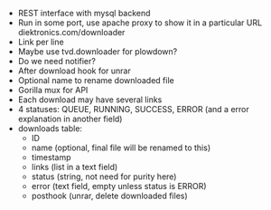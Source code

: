 * REST interface with mysql backend
* Run in some port, use apache proxy to show it in a particular URL diektronics.com/downloader
* Link per line
* Maybe use tvd.downloader for plowdown?
* Do we need notifier?
* After download hook for unrar
* Optional name to rename downloaded file
* Gorilla mux for API
* Each download may have several links
* 4 statuses: QUEUE, RUNNING, SUCCESS, ERROR (and a error explanation in another field)
* downloads table:
  * ID
  * name (optional, final file will be renamed to this)
  * timestamp
  * links (list in a text field)
  * status (string, not need for purity here)
  * error (text field, empty unless status is ERROR)
  * posthook (unrar, delete downloaded files)

